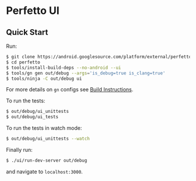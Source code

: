 # Perfetto UI

Quick Start
-----------
Run:

```bash
$ git clone https://android.googlesource.com/platform/external/perfetto/
$ cd perfetto
$ tools/install-build-deps --no-android --ui
$ tools/gn gen out/debug --args='is_debug=true is_clang=true'
$ tools/ninja -C out/debug ui
```

For more details on `gn` configs see
[Build Instructions](../docs/build-instructions.md).

To run the tests:
```bash
$ out/debug/ui_unittests
$ out/debug/ui_tests
```

To run the tests in watch mode:
```bash
$ out/debug/ui_unittests --watch
```

Finally run:

```bash
$ ./ui/run-dev-server out/debug
```

and navigate to `localhost:3000`.
